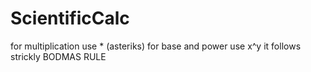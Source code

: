 # ScientificCalc

for multiplication use * (asteriks)
for base and power use x^y
it follows strickly BODMAS RULE
